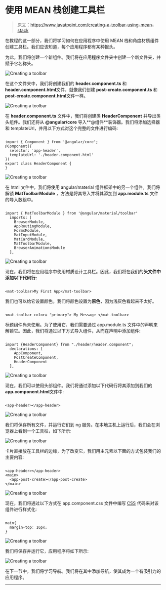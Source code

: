 # 使用 MEAN 栈创建工具栏

> 原文：<https://www.javatpoint.com/creating-a-toolbar-using-mean-stack>

在教程的这一部分，我们将学习如何在应用程序中使用 MEAN 栈和角度材质组件创建工具栏。我们应该知道，每个应用程序都有某种报头。

为此，我们将创建一个新组件。我们将在应用程序文件夹中创建一个新文件夹，并赋予它名称头。

![Creating a toolbar](img/38f6c33897faa21cb5f83d3819927e0b.png)

在这个文件夹中，我们将创建我们的 **header.component.ts** 和**header.component.html**文件，就像我们创建 **post-create.component.ts** 和**post-create.component.html**文件一样。

![Creating a toolbar](img/4e6311c48d04f8f2da06a9edca9c4f51.png)

在 **header.component.ts** 文件中，我们将创建类 **HeaderComponent** 并导出类头组件。我们还将从 **@angular/core** 导入**@组件**装饰器。我们将添加选择器和 templateUrl，并用以下方式对这个完整的文件进行编码:

```

import { Component } from '@angular/core';
@Component({
  selector: 'app-header',
  templateUrl: './header.component.html'
})
export class HeaderComponent {
}

```

![Creating a toolbar](img/0cb13c38b13e3e27a1fe234a0b487dce.png)

在 html 文件中，我们将使用 angular/material 组件框架中的另一个组件。我们将解锁 **MatToolbarModule** ，方法是将其导入并将其添加到 **app.module.ts** 文件的导入数组中。

```

import { MatToolbarModule } from '@angular/material/toolbar'
  imports: [
    BrowserModule,
    AppRoutingModule,
    FormsModule,
    MatInputModule,
    MatCardModule,
    MatToolbarModule,
    BrowserAnimationsModule
  ],

```

![Creating a toolbar](img/e7aa2466f05fdc9d30a700e696ea1c15.png)

现在，我们将在应用程序中使用材质设计工具栏。因此，我们将在我们的**头文件中添加以下代码行:**

```

<mat-toolbar>My First App</mat-toolbar>

```

我们也可以给它设置颜色。我们将颜色设置为**原色**，因为浅灰色看起来不太好。

```

<mat-toolbar color= "primary"> My Message </mat-toolbar>

```

标题组件尚未使用。为了使用它，我们需要通过 app.module.ts 文件中的声明来解锁它。因此，我们将通过以下方式导入组件，从而在声明中添加组件:

```

import {HeaderComponent} from "./header/header.component";
  declarations: [
    AppComponent,
    PostCreateComponent,
    HeaderComponent
  ],

```

![Creating a toolbar](img/bccd94ae532aff344b5e52ecc402321c.png)

现在，我们可以使用头部组件。我们将通过添加以下代码行将其添加到我们的**app.component.html**文件中:

```

<app-header></app-header>

```

![Creating a toolbar](img/c7f76544b18f00eca4d54c3567a77e06.png)

我们将保存所有文件，并运行它们到 ng 服务。在本地主机上运行后，我们会在浏览器上看到一个工具栏，如下所示:

![Creating a toolbar](img/1399e537f5a65f31e20ffa3da1a22d48.png)

卡片直接放在工具栏的边缘，为了改变它，我们用主元素以下面的方式包装我们的主要内容:

```

<app-header></app-header>
<main>
  <app-post-create></app-post-create>
</main>

```

![Creating a toolbar](img/93d2c13277f90b689cfb603d8054e8cc.png)

现在，我们将通过以下方式在 app.component.css 文件中编写 [CSS](https://www.javatpoint.com/css-tutorial) 代码来对该组件进行样式化:

```

main{
  margin-top: 16px;
}

```

![Creating a toolbar](img/bdead6dbdcf91ca34142b338aaa23971.png)

我们将保存并运行它，应用程序将如下所示:

![Creating a toolbar](img/fbd3fd05de0e5e495e31d0e369ad5bbf.png)

在下一节中，我们将学习导航。我们将在其中添加导航，使其成为一个有吸引力的应用程序。

* * *